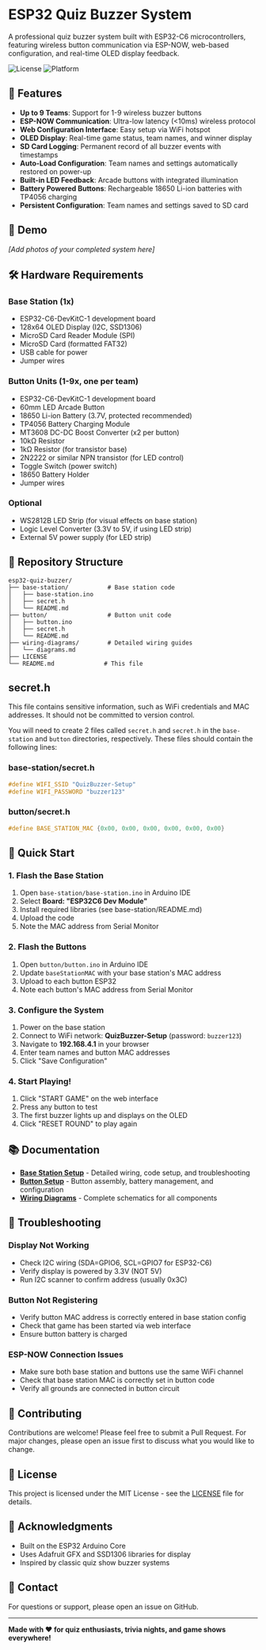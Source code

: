 # ESP32 Quiz Buzzer System

A professional quiz buzzer system built with ESP32-C6 microcontrollers, featuring wireless button communication via ESP-NOW, web-based configuration, and real-time OLED display feedback.

![License](https://img.shields.io/badge/license-MIT-blue.svg)
![Platform](https://img.shields.io/badge/platform-ESP32--C6-green.svg)

## 🎯 Features

- **Up to 9 Teams**: Support for 1-9 wireless buzzer buttons
- **ESP-NOW Communication**: Ultra-low latency (<10ms) wireless protocol
- **Web Configuration Interface**: Easy setup via WiFi hotspot
- **OLED Display**: Real-time game status, team names, and winner display
- **SD Card Logging**: Permanent record of all buzzer events with timestamps
- **Auto-Load Configuration**: Team names and settings automatically restored on power-up
- **Built-in LED Feedback**: Arcade buttons with integrated illumination
- **Battery Powered Buttons**: Rechargeable 18650 Li-ion batteries with TP4056 charging
- **Persistent Configuration**: Team names and settings saved to SD card

## 📸 Demo

*[Add photos of your completed system here]*

## 🛠️ Hardware Requirements

### Base Station (1x)
- ESP32-C6-DevKitC-1 development board
- 128x64 OLED Display (I2C, SSD1306)
- MicroSD Card Reader Module (SPI)
- MicroSD Card (formatted FAT32)
- USB cable for power
- Jumper wires

### Button Units (1-9x, one per team)
- ESP32-C6-DevKitC-1 development board
- 60mm LED Arcade Button
- 18650 Li-ion Battery (3.7V, protected recommended)
- TP4056 Battery Charging Module
- MT3608 DC-DC Boost Converter (x2 per button)
- 10kΩ Resistor
- 1kΩ Resistor (for transistor base)
- 2N2222 or similar NPN transistor (for LED control)
- Toggle Switch (power switch)
- 18650 Battery Holder
- Jumper wires

### Optional
- WS2812B LED Strip (for visual effects on base station)
- Logic Level Converter (3.3V to 5V, if using LED strip)
- External 5V power supply (for LED strip)

## 📁 Repository Structure

```
esp32-quiz-buzzer/
├── base-station/           # Base station code
│   ├── base-station.ino
│   ├── secret.h
│   └── README.md
├── button/                 # Button unit code
│   ├── button.ino
│   ├── secret.h
│   └── README.md
├── wiring-diagrams/        # Detailed wiring guides
│   └── diagrams.md
├── LICENSE
└── README.md              # This file
```

## secret.h

This file contains sensitive information, such as WiFi credentials and MAC addresses. It should not be committed to version control.

You will need to create 2 files called `secret.h` and `secret.h` in the `base-station` and `button` directories, respectively. These files should contain the following lines:

### base-station/secret.h
```cpp
#define WIFI_SSID "QuizBuzzer-Setup"
#define WIFI_PASSWORD "buzzer123"
```

### button/secret.h
```cpp
#define BASE_STATION_MAC {0x00, 0x00, 0x00, 0x00, 0x00, 0x00}
```

## 🚀 Quick Start

### 1. Flash the Base Station
1. Open `base-station/base-station.ino` in Arduino IDE
2. Select **Board: "ESP32C6 Dev Module"**
3. Install required libraries (see base-station/README.md)
4. Upload the code
5. Note the MAC address from Serial Monitor

### 2. Flash the Buttons
1. Open `button/button.ino` in Arduino IDE
2. Update `baseStationMAC` with your base station's MAC address
3. Upload to each button ESP32
4. Note each button's MAC address from Serial Monitor

### 3. Configure the System
1. Power on the base station
2. Connect to WiFi network: **QuizBuzzer-Setup** (password: `buzzer123`)
3. Navigate to **192.168.4.1** in your browser
4. Enter team names and button MAC addresses
5. Click "Save Configuration"

### 4. Start Playing!
1. Click "START GAME" on the web interface
2. Press any button to test
3. The first buzzer lights up and displays on the OLED
4. Click "RESET ROUND" to play again

## 📚 Documentation

- **[Base Station Setup](base-station/README.md)** - Detailed wiring, code setup, and troubleshooting
- **[Button Setup](button/README.md)** - Button assembly, battery management, and configuration
- **[Wiring Diagrams](wiring-diagrams/diagrams.md)** - Complete schematics for all components

## 🔧 Troubleshooting

### Display Not Working
- Check I2C wiring (SDA=GPIO6, SCL=GPIO7 for ESP32-C6)
- Verify display is powered by 3.3V (NOT 5V)
- Run I2C scanner to confirm address (usually 0x3C)

### Button Not Registering
- Verify button MAC address is correctly entered in base station config
- Check that game has been started via web interface
- Ensure button battery is charged

### ESP-NOW Connection Issues
- Make sure both base station and buttons use the same WiFi channel
- Check that base station MAC is correctly set in button code
- Verify all grounds are connected in button circuit

## 🤝 Contributing

Contributions are welcome! Please feel free to submit a Pull Request. For major changes, please open an issue first to discuss what you would like to change.

## 📝 License

This project is licensed under the MIT License - see the [LICENSE](LICENSE) file for details.

## 🙏 Acknowledgments

- Built on the ESP32 Arduino Core
- Uses Adafruit GFX and SSD1306 libraries for display
- Inspired by classic quiz show buzzer systems

## 📧 Contact

For questions or support, please open an issue on GitHub.

---

**Made with ❤️ for quiz enthusiasts, trivia nights, and game shows everywhere!**